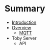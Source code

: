 # Summary

* [Introduction](README.md)
* [Overview](overview/preface.md)
   * [MQTT](overview/mqtt.md)
* Toby Server
   * API

